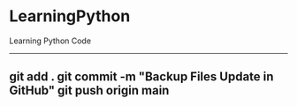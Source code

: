 # LearningPython
Learning Python Code

----------------------------------------------------------
git add .
git commit -m "Backup Files Update in GitHub"
git push origin main
-------------------------------------------------------

